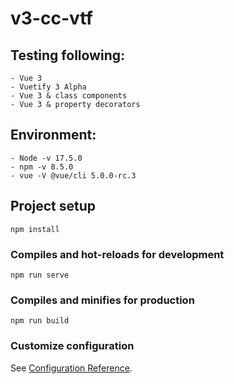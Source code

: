 # v3-cc-vtf

## Testing following:
```
- Vue 3
- Vuetify 3 Alpha
- Vue 3 & class components
- Vue 3 & property decorators
```

## Environment:
```
- Node -v 17.5.0
- npm -v 8.5.0
- vue -V @vue/cli 5.0.0-rc.3
```

## Project setup
```
npm install
```

### Compiles and hot-reloads for development
```
npm run serve
```

### Compiles and minifies for production
```
npm run build
```

### Customize configuration
See [Configuration Reference](https://cli.vuejs.org/config/).
